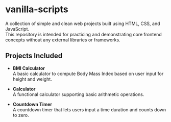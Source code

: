 # vanilla-scripts

A collection of simple and clean web projects built using HTML, CSS, and JavaScript.  
This repository is intended for practicing and demonstrating core frontend concepts without any external libraries or frameworks.

## Projects Included

- **BMI Calculator**  
  A basic calculator to compute Body Mass Index based on user input for height and weight.

- **Calculator**  
  A functional calculator supporting basic arithmetic operations.

- **Countdown Timer**  
  A countdown timer that lets users input a time duration and counts down to zero.
